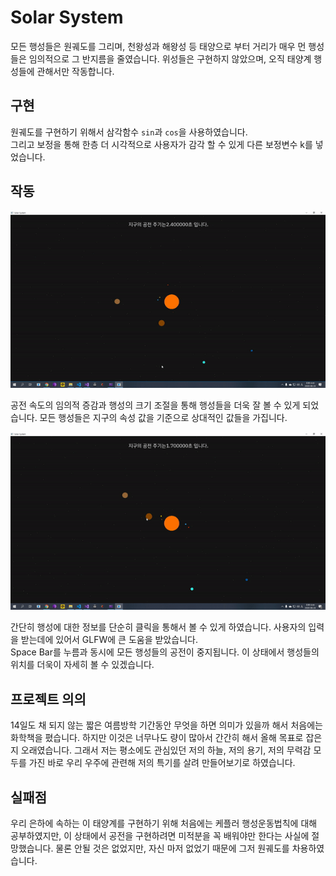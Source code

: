 # Solar System 
모든 행성들은 원궤도를 그리며, 천왕성과 해왕성 등 태양으로 부터 거리가 매우 먼 행성들은 임의적으로 그 반지름을 줄였습니다.
위성들은 구현하지 않았으며, 오직 태양계 행성들에 관해서만 작동합니다.

## 구현
원궤도를 구현하기 위해서 삼각함수 ```sin```과 ```cos```을 사용하였습니다.  
그리고 보정을 통해 한층 더 시각적으로 사용자가 감각 할 수 있게 다른 보정변수 k를 넣었습니다.

## 작동
![공전 속도 증감과 행성 크기 조절](./revolution_speed_control.gif)
 
공전 속도의 임의적 증감과 행성의 크기 조절을 통해 행성들을 더욱 잘 볼 수 있게 되었습니다.
모든 행성들은 지구의 속성 값을 기준으로 상대적인 값들을 가집니다.

![행성 정보 보기](./see_infos.gif)

간단히 행성에 대한 정보를 단순히 클릭을 통해서 볼 수 있게 하였습니다. 사용자의 입력을 받는데에 있어서 GLFW에 큰 도움을 받았습니다.  
Space Bar를 누름과 동시에 모든 행성들의 공전이 중지됩니다. 이 상태에서 행성들의 위치를 더욱이 자세히 볼 수 있겠습니다.

## 프로젝트 의의

14일도 채 되지 않는 짧은 여름방학 기간동안 무엇을 하면 의미가 있을까 해서 처음에는 화학책을 폈습니다. 하지만 이것은 너무나도 량이 많아서 간간히 해서 올해 목표로 잡은지 오래였습니다. 그래서 저는 평소에도 관심있던 저의 하늘, 저의 용기, 저의 무력감 모두를 가진 바로 우리 우주에 관련해 저의 특기를 살려 만들어보기로 하였습니다.

실패점
------
우리 은하에 속하는 이 태양계를 구현하기 위해 처음에는 케플러 행성운동법칙에 대해 공부하였지만, 이 상태에서 공전을 구현하려면 미적분을 꼭 배워야만 한다는 사실에 절망했습니다. 물론 안될 것은 없었지만, 자신 마저 없었기 때문에 그저 원궤도를 차용하였습니다.
